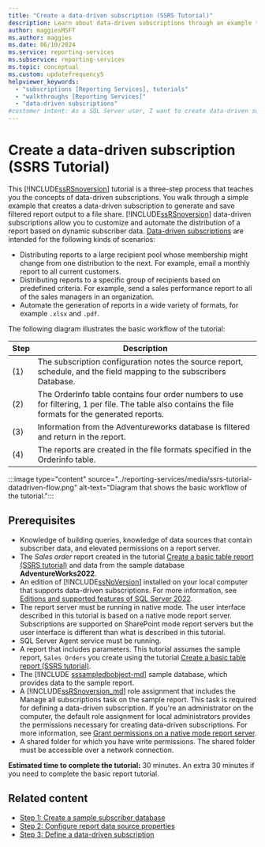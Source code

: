 ```yaml
---
title: "Create a data-driven subscription (SSRS Tutorial)"
description: Learn about data-driven subscriptions through an example that creates a data-driven subscription used to generate and save filtered report output to a file share.
author: maggiesMSFT
ms.author: maggies
ms.date: 06/10/2024
ms.service: reporting-services
ms.subservice: reporting-services
ms.topic: conceptual
ms.custom: updatefrequency5
helpviewer_keywords:
  - "subscriptions [Reporting Services], tutorials"
  - "walkthroughs [Reporting Services]"
  - "data-driven subscriptions"
#customer intent: As a SQL Server user, I want to create data-driven subscriptions using SQL Server Reporting Services (SSRS) to automate and customize report distribution based on dynamic subscriber data.
---
```

# Create a data-driven subscription (SSRS Tutorial)

This [!INCLUDE[ssRSnoversion](../includes/ssrsnoversion-md.md)] tutorial is a three-step process that teaches you the concepts of data-driven subscriptions. You walk through a simple example that creates a data-driven subscription to generate and save filtered report output to a file share. 
[!INCLUDE[ssRSnoversion](../includes/ssrsnoversion-md.md)] data-driven subscriptions allow you to customize and automate the distribution of a report based on dynamic subscriber data. [Data-driven subscriptions](../reporting-services/subscriptions/data-driven-subscriptions.md) are intended for the following kinds of scenarios:  
  
-   Distributing reports to a large recipient pool whose membership might change from one distribution to the next. For example, email a monthly report to all current customers.  
-   Distributing reports to a specific group of recipients based on predefined criteria. For example, send a sales performance report to all of the sales managers in an organization.
- Automate the generation of reports in a wide variety of formats, for example `.xlsx` and `.pdf`.  
  
The following diagram illustrates the basic workflow of the tutorial:

| Step    | Description |
| --------|------------ |
| (1)     | The subscription configuration notes the source report, schedule, and the field mapping to the subscribers Database. |
| (2)     | The OrderInfo table contains four order numbers to use for filtering, 1 per file. The table also contains the file formats for the generated reports. |
| (3)     | Information from the Adventureworks database is filtered and return in the report. |
| (4)     | The reports are created in the file formats specified in the Orderinfo table. |

  :::image type="content" source="../reporting-services/media/ssrs-tutorial-datadriven-flow.png" alt-text="Diagram that shows the basic workflow of the tutorial.":::
  
## Prerequisites 
  
- Knowledge of building queries, knowledge of data sources that contain subscriber data, and elevated permissions on a report server.
- The *Sales order* report created in the tutorial [Create a basic table report &#40;SSRS tutorial&#41;](../reporting-services/create-a-basic-table-report-ssrs-tutorial.md) and data from the sample database **AdventureWorks2022**.
- An edition of [!INCLUDE[ssNoVersion](../includes/ssnoversion-md.md)] installed on your local computer that supports data-driven subscriptions. For more information, see [Editions and supported features of SQL Server 2022](../sql-server/editions-and-components-of-sql-server-2022.md).
- The report server must be running in native mode. The user interface described in this tutorial is based on a native mode report server. Subscriptions are supported on SharePoint mode report servers but the user interface is different than what is described in this tutorial.  
- SQL Server Agent service must be running.    
- A report that includes parameters. This tutorial assumes the sample report, `Sales Orders` you create using the tutorial [Create a basic table report &#40;SSRS tutorial&#41;](../reporting-services/create-a-basic-table-report-ssrs-tutorial.md).  
- The [!INCLUDE [sssampledbobject-md](../includes/sssampledbobject-md.md)] sample database, which provides data to the sample report.  
- A [!INCLUDE[ssRSnoversion_md](../includes/ssrsnoversion-md.md)] role assignment that includes the Manage all subscriptions task on the sample report. This task is required for defining a data-driven subscription. If you're an administrator on the computer, the default role assignment for local administrators provides the permissions necessary for creating data-driven subscriptions. For more information, see [Grant permissions on a native mode report server](../reporting-services/security/granting-permissions-on-a-native-mode-report-server.md).  
- A shared folder for which you have write permissions. The shared folder must be accessible over a network connection.  
  
**Estimated time to complete the tutorial:** 30 minutes. An extra 30 minutes if you need to complete the basic report tutorial.  
  
## Related content

- [Step 1: Create a sample subscriber database](../reporting-services/lesson-1-creating-a-sample-subscriber-database.md)
- [Step 2: Configure report data source properties](../reporting-services/lesson-2-modifying-the-report-data-source-properties.md)
- [Step 3: Define a data-driven subscription](../reporting-services/lesson-3-defining-a-data-driven-subscription.md)